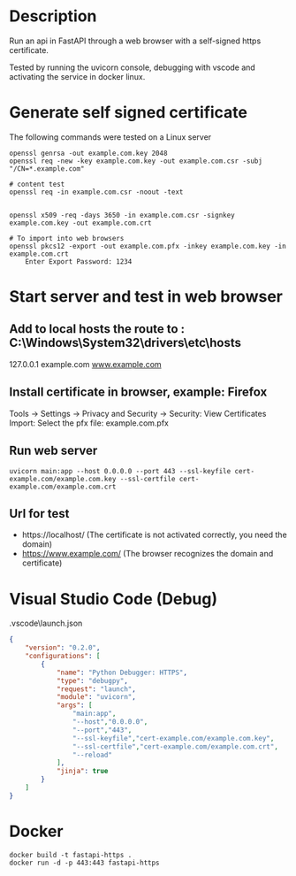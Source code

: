 # Description

Run an api in FastAPI through a web browser with a self-signed https certificate.

Tested by running the uvicorn console, debugging with vscode and activating the service in docker linux.

# Generate self signed certificate

The following commands were tested on a Linux server

```console
openssl genrsa -out example.com.key 2048
openssl req -new -key example.com.key -out example.com.csr -subj "/CN=*.example.com"

# content test
openssl req -in example.com.csr -noout -text


openssl x509 -req -days 3650 -in example.com.csr -signkey example.com.key -out example.com.crt

# To import into web browsers
openssl pkcs12 -export -out example.com.pfx -inkey example.com.key -in example.com.crt
    Enter Export Password: 1234
```

# Start server and test in web browser

## Add to local hosts the route to : C:\Windows\System32\drivers\etc\hosts
127.0.0.1 example.com www.example.com

## Install certificate in browser, example: Firefox
Tools -> Settings -> Privacy and Security -> Security: View Certificates
Import: Select the pfx file: example.com.pfx

## Run web server
```console
uvicorn main:app --host 0.0.0.0 --port 443 --ssl-keyfile cert-example.com/example.com.key --ssl-certfile cert-example.com/example.com.crt
```

## Url for test
- https://localhost/ (The certificate is not activated correctly, you need the domain)
- https://www.example.com/ (The browser recognizes the domain and certificate)

# Visual Studio Code (Debug)
.vscode\launch.json
```json
{
    "version": "0.2.0",
    "configurations": [
        {
            "name": "Python Debugger: HTTPS",
            "type": "debugpy",
            "request": "launch",
            "module": "uvicorn",
            "args": [
                "main:app",
                "--host","0.0.0.0",
                "--port","443",
                "--ssl-keyfile","cert-example.com/example.com.key",
                "--ssl-certfile","cert-example.com/example.com.crt",
                "--reload"
            ],
            "jinja": true
        }
    ]
}

```

# Docker

```console
docker build -t fastapi-https .
docker run -d -p 443:443 fastapi-https
```

